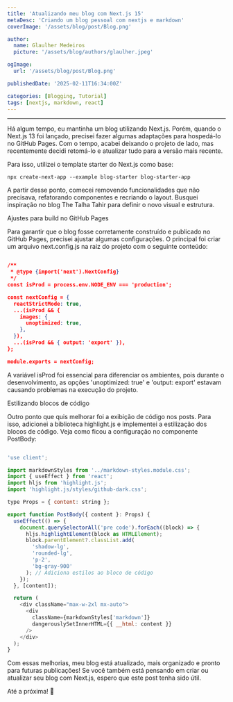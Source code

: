 ```yaml
---
title: 'Atualizando meu blog com Next.js 15'
metaDesc: 'Criando um blog pessoal com nextjs e markdown'
coverImage: '/assets/blog/post/Blog.png'

author:
  name: Glaulher Medeiros
  picture: '/assets/blog/authors/glaulher.jpeg'

ogImage:
  url: '/assets/blog/post/Blog.png'

publishedDate: '2025-02-11T16:34:00Z'

categories: [Blogging, Tutorial]
tags: [nextjs, markdown, react]
---
```


---

Há algum tempo, eu mantinha um blog utilizando Next.js. Porém, quando o Next.js 13 foi lançado, precisei fazer algumas adaptações para hospedá-lo no GitHub Pages. Com o tempo, acabei deixando o projeto de lado, mas recentemente decidi retomá-lo e atualizar tudo para a versão mais recente.

Para isso, utilizei o template starter do Next.js como base:

```shell
npx create-next-app --example blog-starter blog-starter-app
```

A partir desse ponto, comecei removendo funcionalidades que não precisava, refatorando componentes e recriando o layout. Busquei inspiração no blog The Talha Tahir para definir o novo visual e estrutura.

Ajustes para build no GitHub Pages

Para garantir que o blog fosse corretamente construído e publicado no GitHub Pages, precisei ajustar algumas configurações. O principal foi criar um arquivo next.config.js na raiz do projeto com o seguinte conteúdo:

```json

/**
 * @type {import('next').NextConfig}
 */
const isProd = process.env.NODE_ENV === 'production';

const nextConfig = {
  reactStrictMode: true,
  ...(isProd && {
    images: {
      unoptimized: true,
    },
  }),
  ...(isProd && { output: 'export' }),
};

module.exports = nextConfig;

```

A variável isProd foi essencial para diferenciar os ambientes, pois durante o desenvolvimento, as opções 'unoptimized: true' e 'output: export' estavam causando problemas na execução do projeto.

Estilizando blocos de código

Outro ponto que quis melhorar foi a exibição de código nos posts. Para isso, adicionei a biblioteca highlight.js e implementei a estilização dos blocos de código. Veja como ficou a configuração no componente PostBody:

```javascript

'use client';

import markdownStyles from '../markdown-styles.module.css';
import { useEffect } from 'react';
import hljs from 'highlight.js';
import 'highlight.js/styles/github-dark.css';

type Props = { content: string };

export function PostBody({ content }: Props) {
  useEffect(() => {
    document.querySelectorAll('pre code').forEach((block) => {
      hljs.highlightElement(block as HTMLElement);
      block.parentElement?.classList.add(
        'shadow-lg',
        'rounded-lg',
        'p-2',
        'bg-gray-900'
      ); // Adiciona estilos ao bloco de código
    });
  }, [content]);

  return (
    <div className="max-w-2xl mx-auto">
      <div
        className={markdownStyles['markdown']}
        dangerouslySetInnerHTML={{ __html: content }}
      />
    </div>
  );
}

```

Com essas melhorias, meu blog está atualizado, mais organizado e pronto para futuras publicações! Se você também está pensando em criar ou atualizar seu blog com Next.js, espero que este post tenha sido útil.

Até a próxima! 🚀

